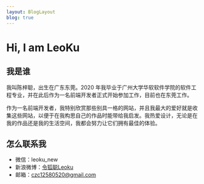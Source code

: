 ```yaml
---
layout: BlogLayout
blog: true
---
```


# Hi, I am LeoKu

## 我是谁

我叫陈梓聪，出生在广东东莞。2020 年我毕业于广州大学华软软件学院的软件工程专业，并在此后作为一名前端开发者正式开始参加工作，目前也在东莞工作。

作为一名前端开发者，我特别欣赏那些别具一格的网站，并且我最大的爱好就是收集这些网站，以便于在我构思自己的作品时能带给我启发。我热爱设计，无论是在我的作品还是我的生活空间，我都会努力让它们拥有最佳的体验。

## 怎么联系我

* 微信：leoku_new
* 新浪微博：<a style="color: inherit;" href="https://weibo.com/leoku4" target="_blank" rel="noopener noreferrer">令狐聪Leoku</a>
* 邮箱：czc12580520@gmail.com
